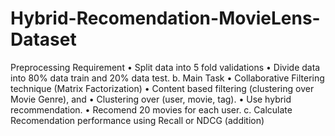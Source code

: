 # Hybrid-Recomendation-MovieLens-Dataset

Preprocessing Requirement
• Split data into 5 fold validations
• Divide data into 80% data train and 20% data test.
b. Main Task
• Collaborative Filtering technique (Matrix Factorization)
• Content based filtering (clustering over Movie Genre), and
• Clustering over (user, movie, tag).
• Use hybrid recommendation.
• Recomend 20 movies for each user.
c. Calculate Recomendation performance using Recall or NDCG (addition)
